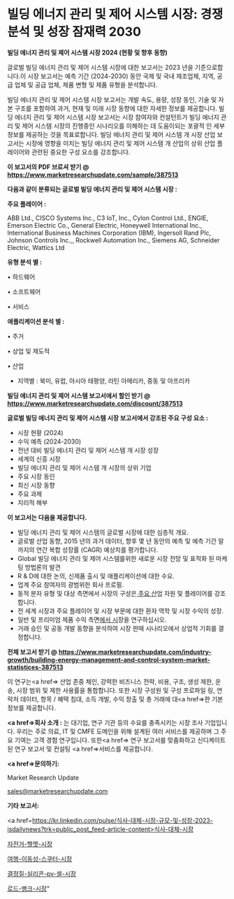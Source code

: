 # 빌딩 에너지 관리 및 제어 시스템 시장: 경쟁 분석 및 성장 잠재력 2030

<strong>빌딩 에너지 관리 및 제어 시스템 시장 2024 (현황 및 향후 동향)</strong>

글로벌 빌딩 에너지 관리 및 제어 시스템 시장에 대한 보고서는 2023 년을 기준으로합니다.이 시장 보고서는 예측 기간 (2024-2030) 동안 국제 및 국내 제조업체, 지역, 공급 업체 및 공급 업체, 제품 변형 및 제품 유형을 분석합니다.

빌딩 에너지 관리 및 제어 시스템 시장 보고서는 개발 속도, 용량, 성장 동인, 기술 및 자본 구조를 포함하여 과거, 현재 및 미래 시장 동향에 대한 자세한 정보를 제공합니다. 빌딩 에너지 관리 및 제어 시스템 시장 보고서는 시장 참여자와 컨설턴트가 빌딩 에너지 관리 및 제어 시스템 시장의 진행중인 시나리오를 이해하는 데 도움이되는 포괄적 인 세부 정보를 제공하는 것을 목표로합니다. 빌딩 에너지 관리 및 제어 시스템 개 시장 산업 보고서는 시장에 영향을 미치는 빌딩 에너지 관리 및 제어 시스템 개 산업의 상위 산업 플레이어와 관련된 중요한 구성 요소를 강조합니다.



<strong>이 보고서의 PDF 브로셔 받기 @ <a href=https://www.marketresearchupdate.com/sample/387513>https://www.marketresearchupdate.com/sample/387513</a></strong>



<strong>다음과 같이 분류되는 글로벌 빌딩 에너지 관리 및 제어 시스템 시장 :</strong>



<strong>주요 플레이어 :</strong>

ABB Ltd., CISCO Systems Inc., C3 IoT, Inc., Cylon Control Ltd., ENGIE, Emerson Electric Co., General Electric, Honeywell International Inc., International Business Machines Corporation (IBM), Ingersoll Rand Plc, Johnson Controls Inc.,, Rockwell Automation Inc., Siemens AG, Schneider Electric, Wattics Ltd



<strong>유형 분석 별 :</strong>

• 하드웨어

• 소프트웨어

• 서비스



<strong>애플리케이션 분석 별 :</strong>

• 주거

• 상업 및 제도적

• 산업

<ul>
  <li>지역별 : 북미, 유럽, 아시아 태평양, 라틴 아메리카, 중동 및 아프리카</li>
</ul>


<strong>빌딩 에너지 관리 및 제어 시스템 보고서에서 할인 받기 @ <a href=https://www.marketresearchupdate.com/discount/387513>https://www.marketresearchupdate.com/discount/387513</a></strong>



<strong>글로벌 빌딩 에너지 관리 및 제어 시스템 시장 보고서에서 강조된 주요 구성 요소 :</strong>
<ul>
  <li>시장 현황 (2024)</li>
  <li>수익 예측 (2024-2030)</li>
  <li>전년 대비 빌딩 에너지 관리 및 제어 시스템 개 시장 성장</li>
  <li>세계의 신흥 시장</li>
  <li>빌딩 에너지 관리 및 제어 시스템 개 시장의 상위 기업</li>
  <li>주요 시장 동인</li>
  <li>최신 시장 동향</li>
  <li>주요 과제</li>
  <li>지리적 해부</li>
</ul>


<strong>이 보고서는 다음을 제공합니다.</strong>
<ul>
  <li>빌딩 에너지 관리 및 제어 시스템의 글로벌 시장에 대한 심층적 개요.</li>
  <li>글로벌 산업 동향, 2015 년의 과거 데이터, 향후 몇 년 동안의 예측 및 예측 기간 말까지의 연간 복합 성장률 (CAGR) 예상치를 평가합니다.</li>
  <li>Global 빌딩 에너지 관리 및 제어 시스템를위한 새로운 시장 전망 및 표적화 된 마케팅 방법론의 발견</li>
  <li>R &amp; D에 대한 논의, 신제품 출시 및 애플리케이션에 대한 수요.</li>
  <li>업계 주요 참여자의 광범위한 회사 프로필.</li>
  <li>동적 분자 유형 및 대상 측면에서 시장의 구성은<a href=> 주요 산</a>업 자원 및 플레이어를 강조합니다.</li>
  <li>전 세계 시장과 주요 플레이어 및 시장 부문에 대한 환자 역학 및 시장 수익의 성장.</li>
  <li>일반 및 프리미엄 제품 수익 측면<a href=>에서 시</a>장을 연구하십시오.</li>
  <li>거래 승인 및 공동 개발 동향을 분석하여 시장 판매 시나리오에서 상업적 기회를 결정합니다.</li>
</ul>



<strong>전체 보고서 받기 @ <a href=https://www.marketresearchupdate.com/industry-growth/building-energy-management-and-control-system-market-statistices-387513>https://www.marketresearchupdate.com/industry-growth/building-energy-management-and-control-system-market-statistices-387513</a></strong>

이 연구는<a href=> 산업 존중</a> 체인, 강력한 비즈니스 전략, 비용, 구조, 생성 제한, 운송, 시장 범위 및 제한 사용률을 통합합니다. 또한 시장 구성원 및 구성 프로파일 링, 연락처 데이터, 항목 / 혜택 침대, 소득 개발, 수익 창출 및 총 거래에 대<a href=>한 기본 </a>정보를 제공합니다.



<strong><a href=>회사 소</a>개 :</strong>
는 대기업, 연구 기관 등의 수요를 충족시키는 시장 조사 기업입니다. 우리는 주로 의료, IT 및 CMFE 도메인을 위해 설계된 여러 서비스를 제공하며 그 주요 기여는 고객 경험 연구입니다. 또한<a href=> 연구 보</a>고서를 맞춤화하고 신디케이트 된 연구 보고서 및 컨설팅 <a href=>서비스</a>를 제공합니다.



<strong><a href=>문의하기:</a></strong>

Market Research Update

sales@marketresearchupdate.com



<strong>기타 보고서:</strong>

<a href=https://kr.linkedin.com/pulse/식사-대체-시장-규모-및-성장-2023-isdailynews?trk=public_post_feed-article-content>식사-대체-시장</a>

<a href=https://www.linkedin.com/pulse/자전거-헬멧-시장-진입-전략-및-위험-평가2029년-survey-spotlight-pro-24-analysis/>자전거-헬멧-시장</a>

<a href=https://www.linkedin.com/pulse/여행-이동성-스쿠터-시장-진입-전략-및-위험-평가2029년-trend-tracking-tips-360-analysis-qyhic/>여행-이동성-스쿠터-시장</a>

<a href=https://www.linkedin.com/pulse/결정질-실리콘-pv-셀-시장-경쟁-분석-및-성장-잠재력-2029-vsxcf/>결정질-실리콘-pv-셀-시장</a>

<a href=https://www.linkedin.com/pulse/로드-뱅크-시장-현재-및-미래-성장-2030-consumer-connection-compendium-ana-2bs6c/>로드-뱅크-시장</a>"
